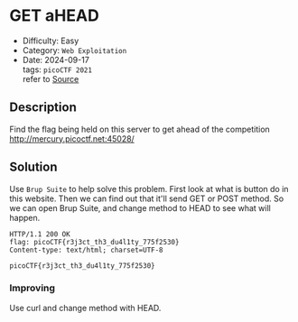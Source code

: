 # GET aHEAD
- Difficulty: Easy
- Category: `Web Exploitation`  
- Date: 2024-09-17  
tags: `picoCTF 2021`  
refer to [Source](https://play.picoctf.org/practice/challenge/132?page=4)

## Description
Find the flag being held on this server to get ahead of the competition http://mercury.picoctf.net:45028/

## Solution
Use `Brup Suite` to help solve this problem. First look at what is button do in this website. Then we can find out that it'll send GET or POST method. So we can open Brup Suite, and change method to HEAD to see what will happen.
``` response
HTTP/1.1 200 OK
flag: picoCTF{r3j3ct_th3_du4l1ty_775f2530}
Content-type: text/html; charset=UTF-8
```

``` plain
picoCTF{r3j3ct_th3_du4l1ty_775f2530}
```

### Improving
Use curl and change method with HEAD.